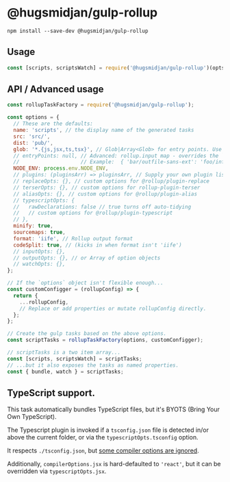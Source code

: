 # @hugsmidjan/gulp-rollup

```
npm install --save-dev @hugsmidjan/gulp-rollup
```

## Usage

```js
const [scripts, scriptsWatch] = require('@hugsmidjan/gulp-rollup')(opts);
```

## API / Advanced usage

```js
const rollupTaskFactory = require('@hugsmidjan/gulp-rollup');

const options = {
  // These are the defaults:
  name: 'scripts', // the display name of the generated tasks
  src: 'src/',
  dist: 'pub/',
  glob: '*.{js,jsx,ts,tsx}', // Glob|Array<Glob> for entry points. Use '!' prefix to ignore
  // entryPoints: null, // Advanced: rollup.input map - overrides the `glob` option
  //                    // Example:  { 'bar/outfile-sans-ext': 'foo/infile.ts' }
  NODE_ENV: process.env.NODE_ENV,
  // plugins: (pluginsArr) => pluginsArr, // Supply your own plugin list
  // replaceOpts: {}, // custom options for @rollup/plugin-replace
  // terserOpts: {}, // custom options for rollup-plugin-terser
  // aliasOpts: {}, // custom options for @rollup/plugin-alias
  // typescriptOpts: {
  //   rawDeclarations: false // true turns off auto-tidying
  //   // custom options for @rollup/plugin-typescript
  // },
  minify: true,
  sourcemaps: true,
  format: 'iife', // Rollup output format
  codeSplit: true, // (kicks in when format isn't 'iife')
  // inputOpts: {},
  // outputOpts: {}, // or Array of option objects
  // watchOpts: {},
};

// If the `options` object isn't flexible enough...
const customConfigger = (rollupConfig) => {
  return {
    ...rollupConfig,
    // Replace or add properties or mutate rollupConfig directly.
  };
};

// Create the gulp tasks based on the above options.
const scriptTasks = rollupTaskFactory(options, customConfigger);

// scriptTasks is a two item array...
const [scripts, scriptsWatch] = scriptTasks;
// ...but it also exposes the tasks as named properties.
const { bundle, watch } = scriptTasks;
```

## TypeScript support.

This task automatically bundles TypeScript files, but it's BYOTS (Bring Your
Own TypeScript).

The Typescript plugin is invoked if a `tsconfig.json` file is detected in/or
above the current folder, or via the `typescriptOpts.tsconfig` option.

It respects `./tsconfig.json`, but
[some compiler options are ignored](https://github.com/rollup/plugins/tree/master/packages/typescript#ignored-options).

Additionally, `compilerOptions.jsx` is hard-defaulted to `'react'`, but it can
be overridden via `typescriptOpts.jsx`.
